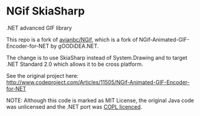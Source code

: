 # NGif SkiaSharp
.NET advanced GIF library

This repo is a fork of [avianbc/NGif](https://github.com/avianbc/NGif), which is a fork of NGif-Animated-GIF-Encoder-for-NET by gOODiDEA.NET.

The change is to use SkiaSharp instead of System.Drawing and to target .NET Standard 2.0 which allows it to be cross platform.

See the original project here:
http://www.codeproject.com/Articles/11505/NGif-Animated-GIF-Encoder-for-NET

NOTE: Although this code is marked as MIT License, the original Java code was unlicensed and the .NET port was [COPL licenced](https://www.codeproject.com/info/cpol10.aspx).
